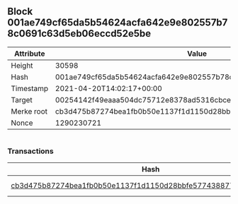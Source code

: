 ## Block 001ae749cf65da5b54624acfa642e9e802557b78c0691c63d5eb06eccd52e5be

Attribute | Value
--- | ---
Height | 30598
Hash | 001ae749cf65da5b54624acfa642e9e802557b78c0691c63d5eb06eccd52e5be
Timestamp | 2021-04-20T14:02:17+00:00
Target | 00254142f49eaaa504dc75712e8378ad5316cbcead634704b3734b6271167cc4
Merke root | cb3d475b87274bea1fb0b50e1137f1d1150d28bbfe5774388779720e2f0e3e32
Nonce | 1290230721

```

```

### Transactions

Hash | Amount
--- | ---
[cb3d475b87274bea1fb0b50e1137f1d1150d28bbfe5774388779720e2f0e3e32](cb3d475b87274bea1fb0b50e1137f1d1150d28bbfe5774388779720e2f0e3e32.md) | 10.00000000 SKEPTI 
